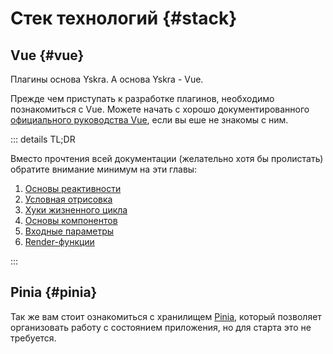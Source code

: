 # Стек технологий {#stack}

## Vue {#vue}

Плагины основа Yskra. А основа Yskra - Vue.

Прежде чем приступать к разработке плагинов, необходимо познакомиться с Vue. Можете начать с хорошо документированного [официального руководства Vue](https://ru.vuejs.org/guide/introduction.html#what-is-vue), если вы еше не знакомы с ним.

::: details TL;DR

Вместо прочтения всей документации (желательно хотя бы пролистать) обратите внимание минимум на эти главы:

1. [Основы реактивности](https://ru.vuejs.org/guide/essentials/reactivity-fundamentals.html)
2. [Условная отрисовка](https://ru.vuejs.org/guide/essentials/conditional.html)
3. [Хуки жизненного цикла ](https://ru.vuejs.org/guide/essentials/lifecycle.html)
4. [Основы компонентов](https://ru.vuejs.org/guide/essentials/component-basics.html)
5. [Входные параметры](https://ru.vuejs.org/guide/components/props.html)
6. [Render-функции](https://ru.vuejs.org/guide/extras/render-function.html)

:::

## Pinia {#pinia}

Так же вам стоит ознакомиться с хранилищем [Pinia](https://pinia.vuejs.org/introduction.html), который позволяет организовать работу с состоянием приложения, но для старта это не требуется.
